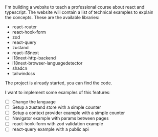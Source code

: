 I'm building a website to teach a professional course about react and typescript.
The website will contain a list of technical examples to explain the concepts.
These are the available libraries:

- react-router
- react-hook-form
- zod
- react-query
- zustand
- react-i18next
- i18next-http-backend
- i18next-browser-languagedetector
- shadcn
- tailwindcss

The project is already started, you can find the code.

I want to implement some examples of this features:

- [ ] Change the language
- [ ] Setup a zustand store with a simple counter
- [ ] Setup a context provider example with a simple counter
- [ ] Navigator example with params between pages
- [ ] react-hook-form with zod validation example
- [ ] react-query example with a public api

